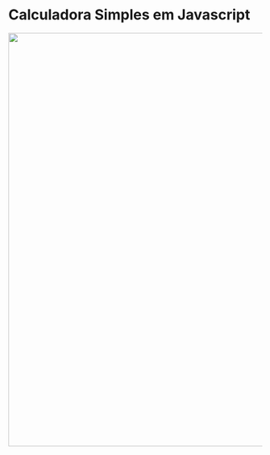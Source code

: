 # Calculadora Simples em Javascript

<img src="https://cdn.discordapp.com/attachments/901442299526017089/1016167968486461522/calculadora.jpg" width="820px">
